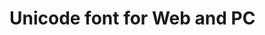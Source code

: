 <link href='https://saosu-mp.github.io/font/all.css' rel='stylesheet'/>
<h1>Unicode font for Web and PC</h1>
